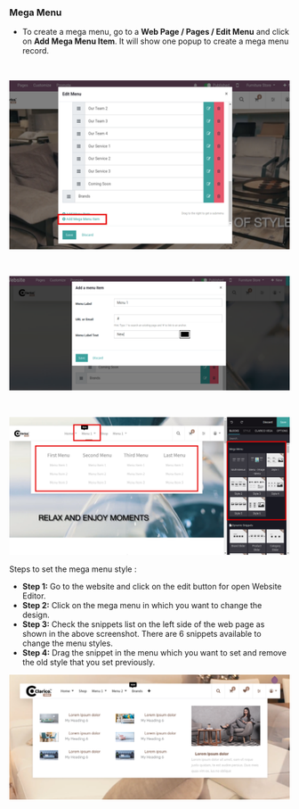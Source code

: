 
### Mega Menu



* To create a mega menu, go to a **Web Page / Pages / Edit Menu** and click on **Add Mega Menu Item**. It will show one popup to create a mega menu record.


 


![](./images/9-1.png)


 


![](./images/9-2.png)


 


![](./images/9-3.png)


Steps to set the mega menu style :


* **Step 1:** Go to the website and click on the edit button for open Website Editor.
* **Step 2:** Click on the mega menu in which you want to change the design.
* **Step 3:** Check the snippets list on the left side of the web page as shown in the above screenshot. There are 6 snippets available to change the menu styles.
* **Step 4:** Drag the snippet in the menu which you want to set and remove the old style that you set previously.


![](./images/9-4.png)




